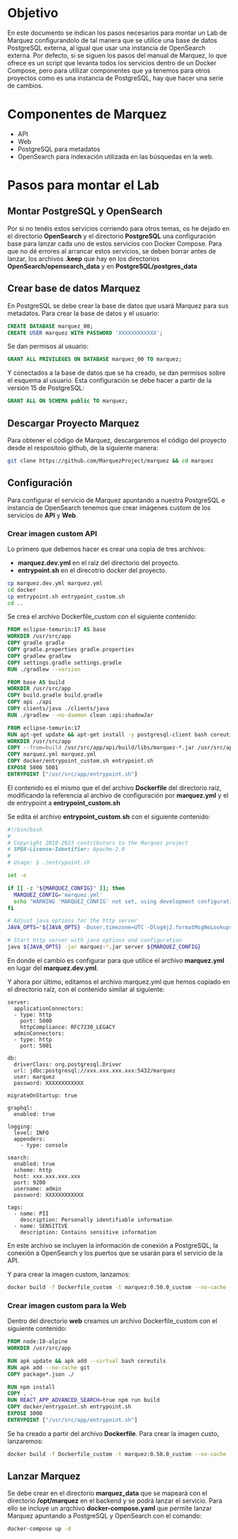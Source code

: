 # Objetivo
En este documento se indican los pasos necesarios para montar un Lab de Marquez configurandolo de tal manera que se utilice una base de datos PostgreSQL externa, al igual que usar una instancia de OpenSearch externa. Por defecto, si se siguen los pasos del manual de Marquez, lo que ofrece es un script que levanta todos los servicios dentro de un Docker Compose, pero para utilizar componentes que ya tenemos para otros proyectos como es una instancia de PostgreSQL, hay que hacer una serie de cambios.

# Componentes de Marquez

- API
- Web
- PostgreSQL para metadatos
- OpenSearch para indexación utilizada en las búsquedas en la web.

# Pasos para montar el Lab

## Montar PostgreSQL y OpenSearch

Por si no tenéis estos servicios corriendo para otros temas, os he dejado en el directorio **OpenSearch** y el directorio **PostgreSQL** una configuración base para lanzar cada uno de estos servicios con Docker Compose. Para que no dé errores al arrancar estos servicios, se deben borrar antes de lanzar, los archivos **.keep** que hay en los directorios **OpenSearch/opensearch_data** y en **PostgreSQL/postgres_data**

## Crear base de datos Marquez
En PostgreSQL se debe crear la base de datos que usará Marquez para sus metadatos. Para crear la base de datos y el usuario:

```sql
CREATE DATABASE marquez_00;
CREATE USER marquez WITH PASSWORD 'XXXXXXXXXXXX';
```
Se dan permisos al usuario:

```sql
GRANT ALL PRIVILEGES ON DATABASE marquez_00 TO marquez;
```
Y conectados a la base de datos que se ha creado, se dan permisos sobre el esquema al usuario. Esta configuración se debe hacer a partir de la versión 15 de PostgreSQL:

```sql
GRANT ALL ON SCHEMA public TO marquez;
```

## Descargar Proyecto Marquez

Para obtener el código de Marquez, descargaremos el código del proyecto desde el respositoio github, de la siguiente manera:

```bash
git clone https://github.com/MarquezProject/marquez && cd marquez
```

## Configuración
Para configurar el servicio de Marquez apuntando a nuestra PostgreSQL e instancia de OpenSearch tenemos que crear imágenes custom de los servicios de **API** y **Web**.

### Crear imagen custom API
Lo primero que debemos hacer es crear una copia de tres archivos:
- **marquez.dev.yml** en el raíz del directorio del proyecto.
- **entrypoint.sh** en el direcotrio docker del proyecto.


```bash
cp marquez.dev.yml marquez.yml
cd docker
cp entrypoint.sh entrypoint_custom.sh
cd ..
```
Se crea el archivo Dockerfile_custom con el siguiente contenido:

```dockerfile
FROM eclipse-temurin:17 AS base
WORKDIR /usr/src/app
COPY gradle gradle
COPY gradle.properties gradle.properties
COPY gradlew gradlew
COPY settings.gradle settings.gradle
RUN ./gradlew --version

FROM base AS build
WORKDIR /usr/src/app
COPY build.gradle build.gradle
COPY api ./api
COPY clients/java ./clients/java
RUN ./gradlew --no-daemon clean :api:shadowJar

FROM eclipse-temurin:17
RUN apt-get update && apt-get install -y postgresql-client bash coreutils
WORKDIR /usr/src/app
COPY --from=build /usr/src/app/api/build/libs/marquez-*.jar /usr/src/app
COPY marquez.yml marquez.yml
COPY docker/entrypoint_custom.sh entrypoint.sh
EXPOSE 5000 5001
ENTRYPOINT ["/usr/src/app/entrypoint.sh"]
```

El contenido es el mismo que el del archivo **Dockerfile** del directorio raíz, modificando la referencia al archivo de configuración por **marquez.yml** y el de entrypoint a **entrypoint_custom.sh**

Se edita el archivo **entrypoint_custom.sh** con el siguiente contenido:
```bash
#!/bin/bash
#
# Copyright 2018-2023 contributors to the Marquez project
# SPDX-License-Identifier: Apache-2.0
#
# Usage: $ ./entrypoint.sh

set -e

if [[ -z "${MARQUEZ_CONFIG}" ]]; then
  MARQUEZ_CONFIG='marquez.yml'
  echo "WARNING 'MARQUEZ_CONFIG' not set, using development configuration."
fi

# Adjust java options for the http server
JAVA_OPTS="${JAVA_OPTS} -Duser.timezone=UTC -Dlog4j2.formatMsgNoLookups=true"

# Start http server with java options and configuration
java ${JAVA_OPTS} -jar marquez-*.jar server ${MARQUEZ_CONFIG}
```

En donde el cambio es configurar para que utilice el archivo **marquez.yml** en lugar del **marquez.dev.yml**. 

Y ahora por último, editamos el archivo marquez.yml que hemos copiado en el directorio raíz, con el contenido similar al siguiente:
```
server:
  applicationConnectors:
  - type: http
    port: 5000
    httpCompliance: RFC7230_LEGACY
  adminConnectors:
  - type: http
    port: 5001

db:
  driverClass: org.postgresql.Driver
  url: jdbc:postgresql://xxx.xxx.xxx.xxx:5432/marquez
  user: marquez
  password: XXXXXXXXXXXX

migrateOnStartup: true

graphql:
  enabled: true

logging:
  level: INFO
  appenders:
    - type: console

search:
  enabled: true
  scheme: http
  host: xxx.xxx.xxx.xxx
  port: 9200
  username: admin
  password: XXXXXXXXXXXX

tags:
  - name: PII
    description: Personally identifiable information
  - name: SENSITIVE
    description: Contains sensitive information
```

En este archivo se incluyen la información de conexión a PostgreSQL, la conexión a OpenSearch y los puertos que se usarán para el servicio de la API.


Y para crear la imagen custom, lanzamos:

```bash
docker build -f Dockerfile_custom -t marquez:0.50.0_custom --no-cache --rm .
```

### Crear imagen custom para la Web
Dentro del directorio **web** creamos un archivo Dockerfile_custom con el siguiente contenido:
```dockerfile
FROM node:18-alpine
WORKDIR /usr/src/app

RUN apk update && apk add --virtual bash coreutils
RUN apk add --no-cache git
COPY package*.json ./

RUN npm install
COPY . .
RUN REACT_APP_ADVANCED_SEARCH=true npm run build
COPY docker/entrypoint.sh entrypoint.sh
EXPOSE 3000
ENTRYPOINT ["/usr/src/app/entrypoint.sh"]
```

Se ha creado a partir del archivo **Dockerfile**. Para crear la imagen custo, lanzaremos:

```bash
docker build -f Dockerfile_custom -t marquez:0.50.0_custom --no-cache --rm .
```

## Lanzar Marquez

Se debe crear en el directorio **marquez_data** que se mapeará con el directorio **/opt/marquez** en el backend y se podrá lanzar el servicio. Para ello se incluye un arqchivo **docker-compose.yaml** que permite lanzar Marquez apuntando a PostgreSQL y OpenSearch con el comando:

```bash
docker-compose up -d 
```

